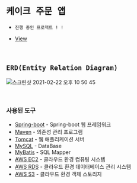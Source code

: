 # `케이크 주문 앱`

- `진행 중인 프로젝트 ! ! `

- [View]()

<br>

## `ERD(Entity Relation Diagram)`

![스크린샷 2021-02-22 오후 10 50 45](https://user-images.githubusercontent.com/45676906/109584293-96a01c00-7b44-11eb-8213-bbc42c25ebda.png)

<br> 

### 사용된 도구

- [Spring-boot]() - Spring-boot 웹 프레임워크
- [Maven]() - 의존성 관리 프로그램
- [Tomcat]() - 웹 애플리케이션 서버
- [MySQL]() - DataBase
- [MyBatis]() - SQL Mapper
- [AWS EC2]() - 클라우드 환경 컴퓨팅 시스템
- [AWS RDS]() - 클라우드 환경 데이터베이스 관리 시스템
- [AWS S3]() - 클라우드 환경 객체 스토리지